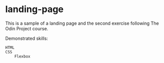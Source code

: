 # landing-page
This is a sample of a landing page and the second exercise following The Odin Project course.

Demonstrated skills:

    HTML
    CSS
        Flexbox

